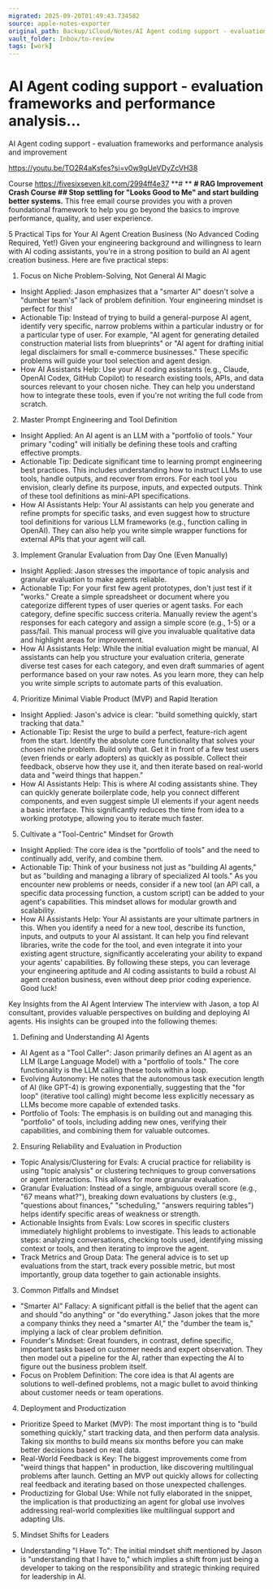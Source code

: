 ```yaml
---
migrated: 2025-09-20T01:49:43.734582
source: apple-notes-exporter
original_path: Backup/iCloud/Notes/AI Agent coding support - evaluation frameworks and performance analysis….md
vault_folder: Inbox/to-review
tags: [work]
---
```

# AI Agent coding support - evaluation frameworks and performance analysis…

AI Agent coding support - evaluation frameworks and performance analysis and improvement 

 https://youtu.be/TO2R4aKsfes?si=v0w9gUeVDyZcVH38

Course
https://fivesixseven.kit.com/2994ff4e37
**# 
**
**# RAG Improvement Crash Course**
**## Stop settling for "Looks Good to Me" and start building better systems.**
This free email course provides you with a proven foundational framework to help you go beyond the basics to improve performance, quality, and user experience.

5 Practical Tips for Your AI Agent Creation Business (No Advanced Coding Required, Yet!)
Given your engineering background and willingness to learn with AI coding assistants, you're in a strong position to build an AI agent creation business. Here are five practical steps:
1. Focus on Niche Problem-Solving, Not General AI Magic
 * Insight Applied: Jason emphasizes that a "smarter AI" doesn't solve a "dumber team's" lack of problem definition. Your engineering mindset is perfect for this!
 * Actionable Tip: Instead of trying to build a general-purpose AI agent, identify very specific, narrow problems within a particular industry or for a particular type of user. For example, "AI agent for generating detailed construction material lists from blueprints" or "AI agent for drafting initial legal disclaimers for small e-commerce businesses." These specific problems will guide your tool selection and agent design.
 * How AI Assistants Help: Use your AI coding assistants (e.g., Claude, OpenAI Codex, GitHub Copilot) to research existing tools, APIs, and data sources relevant to your chosen niche. They can help you understand how to integrate these tools, even if you're not writing the full code from scratch.
2. Master Prompt Engineering and Tool Definition
 * Insight Applied: An AI agent is an LLM with a "portfolio of tools." Your primary "coding" will initially be defining these tools and crafting effective prompts.
 * Actionable Tip: Dedicate significant time to learning prompt engineering best practices. This includes understanding how to instruct LLMs to use tools, handle outputs, and recover from errors. For each tool you envision, clearly define its purpose, inputs, and expected outputs. Think of these tool definitions as mini-API specifications.
 * How AI Assistants Help: Your AI assistants can help you generate and refine prompts for specific tasks, and even suggest how to structure tool definitions for various LLM frameworks (e.g., function calling in OpenAI). They can also help you write simple wrapper functions for external APIs that your agent will call.
3. Implement Granular Evaluation from Day One (Even Manually)
 * Insight Applied: Jason stresses the importance of topic analysis and granular evaluation to make agents reliable.
 * Actionable Tip: For your first few agent prototypes, don't just test if it "works." Create a simple spreadsheet or document where you categorize different types of user queries or agent tasks. For each category, define specific success criteria. Manually review the agent's responses for each category and assign a simple score (e.g., 1-5) or a pass/fail. This manual process will give you invaluable qualitative data and highlight areas for improvement.
 * How AI Assistants Help: While the initial evaluation might be manual, AI assistants can help you structure your evaluation criteria, generate diverse test cases for each category, and even draft summaries of agent performance based on your raw notes. As you learn more, they can help you write simple scripts to automate parts of this evaluation.
4. Prioritize Minimal Viable Product (MVP) and Rapid Iteration
 * Insight Applied: Jason's advice is clear: "build something quickly, start tracking that data."
 * Actionable Tip: Resist the urge to build a perfect, feature-rich agent from the start. Identify the absolute core functionality that solves your chosen niche problem. Build only that. Get it in front of a few test users (even friends or early adopters) as quickly as possible. Collect their feedback, observe how they use it, and then iterate based on real-world data and "weird things that happen."
 * How AI Assistants Help: This is where AI coding assistants shine. They can quickly generate boilerplate code, help you connect different components, and even suggest simple UI elements if your agent needs a basic interface. This significantly reduces the time from idea to a working prototype, allowing you to iterate much faster.
5. Cultivate a "Tool-Centric" Mindset for Growth
 * Insight Applied: The core idea is the "portfolio of tools" and the need to continually add, verify, and combine them.
 * Actionable Tip: Think of your business not just as "building AI agents," but as "building and managing a library of specialized AI tools." As you encounter new problems or needs, consider if a new tool (an API call, a specific data processing function, a custom script) can be added to your agent's capabilities. This mindset allows for modular growth and scalability.
 * How AI Assistants Help: Your AI assistants are your ultimate partners in this. When you identify a need for a new tool, describe its function, inputs, and outputs to your AI assistant. It can help you find relevant libraries, write the code for the tool, and even integrate it into your existing agent structure, significantly accelerating your ability to expand your agents' capabilities.
By following these steps, you can leverage your engineering aptitude and AI coding assistants to build a robust AI agent creation business, even without deep prior coding experience. Good luck!

Key Insights from the AI Agent Interview
The interview with Jason, a top AI consultant, provides valuable perspectives on building and deploying AI agents. His insights can be grouped into the following themes:
1. Defining and Understanding AI Agents
 * AI Agent as a "Tool Caller": Jason primarily defines an AI agent as an LLM (Large Language Model) with a "portfolio of tools." The core functionality is the LLM calling these tools within a loop.
 * Evolving Autonomy: He notes that the autonomous task execution length of AI (like GPT-4) is growing exponentially, suggesting that the "for loop" (iterative tool calling) might become less explicitly necessary as LLMs become more capable of extended tasks.
 * Portfolio of Tools: The emphasis is on building out and managing this "portfolio" of tools, including adding new ones, verifying their capabilities, and combining them for valuable outcomes.
2. Ensuring Reliability and Evaluation in Production
 * Topic Analysis/Clustering for Evals: A crucial practice for reliability is using "topic analysis" or clustering techniques to group conversations or agent interactions. This allows for more granular evaluation.
 * Granular Evaluation: Instead of a single, ambiguous overall score (e.g., "67 means what?"), breaking down evaluations by clusters (e.g., "questions about finances," "scheduling," "answers requiring tables") helps identify specific areas of weakness or strength.
 * Actionable Insights from Evals: Low scores in specific clusters immediately highlight problems to investigate. This leads to actionable steps: analyzing conversations, checking tools used, identifying missing context or tools, and then iterating to improve the agent.
 * Track Metrics and Group Data: The general advice is to set up evaluations from the start, track every possible metric, but most importantly, group data together to gain actionable insights.
3. Common Pitfalls and Mindset
 * "Smarter AI" Fallacy: A significant pitfall is the belief that the agent can and should "do anything" or "do everything." Jason jokes that the more a company thinks they need a "smarter AI," the "dumber the team is," implying a lack of clear problem definition.
 * Founder's Mindset: Great founders, in contrast, define specific, important tasks based on customer needs and expert observation. They then model out a pipeline for the AI, rather than expecting the AI to figure out the business problem itself.
 * Focus on Problem Definition: The core idea is that AI agents are solutions to well-defined problems, not a magic bullet to avoid thinking about customer needs or team operations.
4. Deployment and Productization
 * Prioritize Speed to Market (MVP): The most important thing is to "build something quickly," start tracking data, and then perform data analysis. Taking six months to build means six months before you can make better decisions based on real data.
 * Real-World Feedback is Key: The biggest improvements come from "weird things that happen" in production, like discovering multilingual problems after launch. Getting an MVP out quickly allows for collecting real feedback and iterating based on those unexpected challenges.
 * Productizing for Global Use: While not fully elaborated in the snippet, the implication is that productizing an agent for global use involves addressing real-world complexities like multilingual support and adapting UIs.
5. Mindset Shifts for Leaders
 * Understanding "I Have To": The initial mindset shift mentioned by Jason is "understanding that I have to," which implies a shift from just being a developer to taking on the responsibility and strategic thinking required for leadership in AI.

